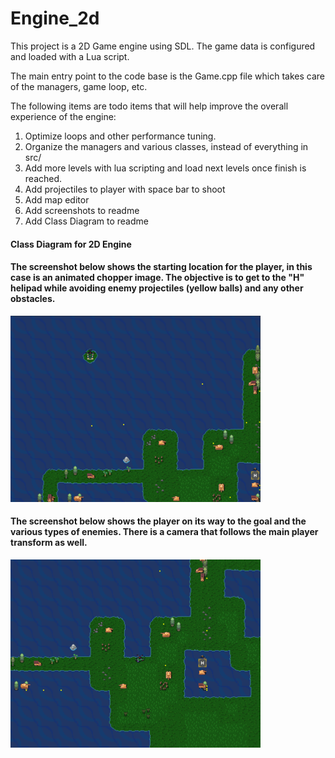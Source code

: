 # Engine_2d

This project is a 2D Game engine using SDL. The game data is configured and loaded with a Lua script.

The main entry point to the code base is the Game.cpp file which takes care of the managers, game loop, etc.

The following items are todo items that will help improve the overall experience of the engine:
1. Optimize loops and other performance tuning.
2. Organize the managers and various classes, instead of everything in src/
3. Add more levels with lua scripting and load next levels once finish is reached.
4. Add projectiles to player with space bar to shoot
5. Add map editor
6. Add screenshots to readme
7. Add Class Diagram to readme


#### Class Diagram for 2D Engine

#### The screenshot below shows the starting location for the player, in this case is an animated chopper image. The objective is to get to the "H" helipad while avoiding enemy projectiles (yellow balls) and any other obstacles.
![Alt text](https://github.com/mpro34/Engine_2d/blob/master/extra/start_level_new.png)

#### The screenshot below shows the player on its way to the goal and the various types of enemies. There is a camera that follows the main player transform as well.
![Alt text](https://github.com/mpro34/Engine_2d/blob/master/extra/playing_new.png)
